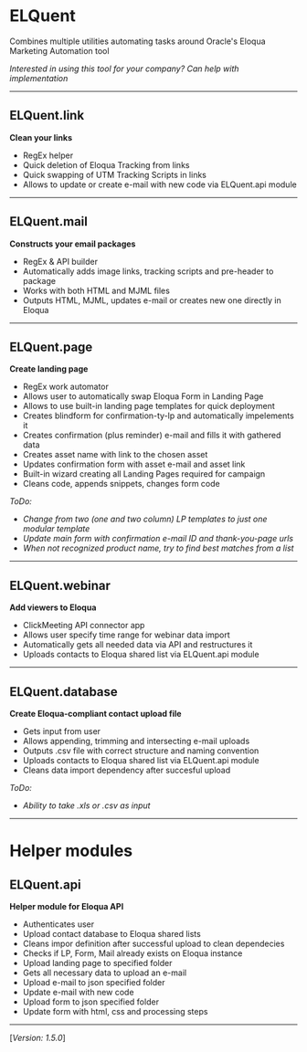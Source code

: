 # ELQuent
Combines multiple utilities automating tasks around Oracle's Eloqua Marketing Automation tool

_Interested in using this tool for your company? Can help with implementation_

---
## ELQuent.link
__Clean your links__
- RegEx helper
- Quick deletion of Eloqua Tracking from links
- Quick swapping of UTM Tracking Scripts in links
- Allows to update or create e-mail with new code via ELQuent.api module

---
## ELQuent.mail
__Constructs your email packages__
- RegEx & API builder
- Automatically adds image links, tracking scripts and pre-header to package
- Works with both HTML and MJML files
- Outputs HTML, MJML, updates e-mail or creates new one directly in Eloqua

---
## ELQuent.page
__Create landing page__
- RegEx work automator
- Allows user to automatically swap Eloqua Form in Landing Page
- Allows to use built-in landing page templates for quick deployment
- Creates blindform for confirmation-ty-lp and automatically impelements it
- Creates confirmation (plus reminder) e-mail and fills it with gathered data
- Creates asset name with link to the chosen asset
- Updates confirmation form with asset e-mail and asset link
- Built-in wizard creating all Landing Pages required for campaign
- Cleans code, appends snippets, changes form code

_ToDo:_
- _Change from two (one and two column) LP templates to just one modular template_
- _Update main form with confirmation e-mail ID and thank-you-page urls_
- _When not recognized product name, try to find best matches from a list_

---
## ELQuent.webinar
__Add viewers to Eloqua__
- ClickMeeting API connector app
- Allows user specify time range for webinar data import
- Automatically gets all needed data via API and restructures it
- Uploads contacts to Eloqua shared list via ELQuent.api module

---
## ELQuent.database
__Create Eloqua-compliant contact upload file__
- Gets input from user
- Allows appending, trimming and intersecting e-mail uploads
- Outputs .csv file with correct structure and naming convention
- Uploads contacts to Eloqua shared list via ELQuent.api module
- Cleans data import dependency after succesful upload

_ToDo:_
- _Ability to take .xls or .csv as input_

---
# Helper modules

## ELQuent.api
__Helper module for Eloqua API__
- Authenticates user
- Upload contact database to Eloqua shared lists
- Cleans impor definition after successful upload to clean dependecies
- Checks if LP, Form, Mail already exists on Eloqua instance
- Upload landing page to specified folder
- Gets all necessary data to upload an e-mail
- Upload e-mail to json specified folder
- Update e-mail with new code
- Upload form to json specified folder
- Update form with html, css and processing steps

---

[_Version: 1.5.0_]
